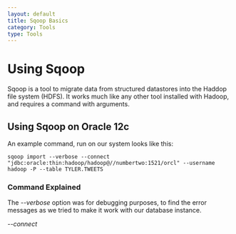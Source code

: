 ```yaml
---
layout: default
title: Sqoop Basics
category: Tools
type: Tools
---
```

# Using Sqoop

Sqoop is a tool to migrate data from structured datastores into the Haddop file system (HDFS). It works much like any other tool installed with Hadoop, and requires a command with arguments.

## Using Sqoop on Oracle 12c
An example command, run on our system looks like this:

    sqoop import --verbose --connect "jdbc:oracle:thin:hadoop/hadoop@//numbertwo:1521/orcl" --username hadoop -P --table TYLER.TWEETS

### Command Explained
The _--verbose_ option was for debugging purposes, to find the error messages as we tried to make it work with our database instance.

_--connect_
  


